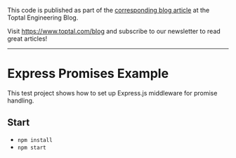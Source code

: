 This code is published as part of the [corresponding blog article](https://www.toptal.com/express-js/routes-js-promises-error-handling) at the Toptal Engineering Blog.

Visit https://www.toptal.com/blog and subscribe to our newsletter to read great articles!

* * *

# Express Promises Example

This test project shows how to set up Express.js middleware for promise handling.

## Start
- `npm install`
- `npm start`
